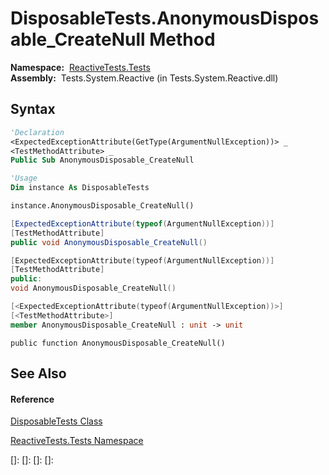 # DisposableTests.AnonymousDisposable\_CreateNull Method

**Namespace:**  [ReactiveTests.Tests](ReactiveTests.Tests\ReactiveTests.Tests.md)  
**Assembly:**  Tests.System.Reactive (in Tests.System.Reactive.dll)

## Syntax

```vb
'Declaration
<ExpectedExceptionAttribute(GetType(ArgumentNullException))> _
<TestMethodAttribute> _
Public Sub AnonymousDisposable_CreateNull
```

```vb
'Usage
Dim instance As DisposableTests

instance.AnonymousDisposable_CreateNull()
```

```csharp
[ExpectedExceptionAttribute(typeof(ArgumentNullException))]
[TestMethodAttribute]
public void AnonymousDisposable_CreateNull()
```

```c++
[ExpectedExceptionAttribute(typeof(ArgumentNullException))]
[TestMethodAttribute]
public:
void AnonymousDisposable_CreateNull()
```

```fsharp
[<ExpectedExceptionAttribute(typeof(ArgumentNullException))>]
[<TestMethodAttribute>]
member AnonymousDisposable_CreateNull : unit -> unit 
```

```jscript
public function AnonymousDisposable_CreateNull()
```

## See Also

#### Reference

[DisposableTests Class](DisposableTests\DisposableTests.md)

[ReactiveTests.Tests Namespace](ReactiveTests.Tests\ReactiveTests.Tests.md)

[]: 
[]: 
[]: 
[]: 